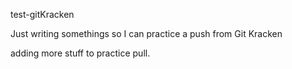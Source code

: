 test-gitKracken


Just writing somethings so I can practice a push from Git Kracken


adding more stuff to practice pull. 
